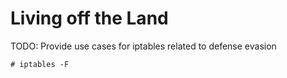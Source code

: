 # Living off the Land

TODO: Provide use cases for iptables related to defense evasion

```
# iptables -F
```